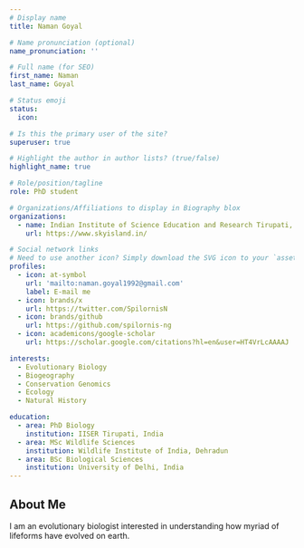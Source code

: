 ```yaml
---
# Display name
title: Naman Goyal

# Name pronunciation (optional)
name_pronunciation: ''

# Full name (for SEO)
first_name: Naman
last_name: Goyal

# Status emoji
status:
  icon: 

# Is this the primary user of the site?
superuser: true

# Highlight the author in author lists? (true/false)
highlight_name: true

# Role/position/tagline
role: PhD student

# Organizations/Affiliations to display in Biography blox
organizations:
  - name: Indian Institute of Science Education and Research Tirupati, India
    url: https://www.skyisland.in/

# Social network links
# Need to use another icon? Simply download the SVG icon to your `assets/media/icons/` folder.
profiles:
  - icon: at-symbol
    url: 'mailto:naman.goyal1992@gmail.com'
    label: E-mail me
  - icon: brands/x
    url: https://twitter.com/SpilornisN
  - icon: brands/github
    url: https://github.com/spilornis-ng
  - icon: academicons/google-scholar
    url: https://scholar.google.com/citations?hl=en&user=HT4VrLcAAAAJ

interests:
  - Evolutionary Biology
  - Biogeography
  - Conservation Genomics
  - Ecology
  - Natural History

education:
  - area: PhD Biology
    institution: IISER Tirupati, India
  - area: MSc Wildlife Sciences
    institution: Wildlife Institute of India, Dehradun
  - area: BSc Biological Sciences
    institution: University of Delhi, India
---
```


## About Me

I am an evolutionary biologist interested in understanding how myriad of lifeforms have evolved on earth.